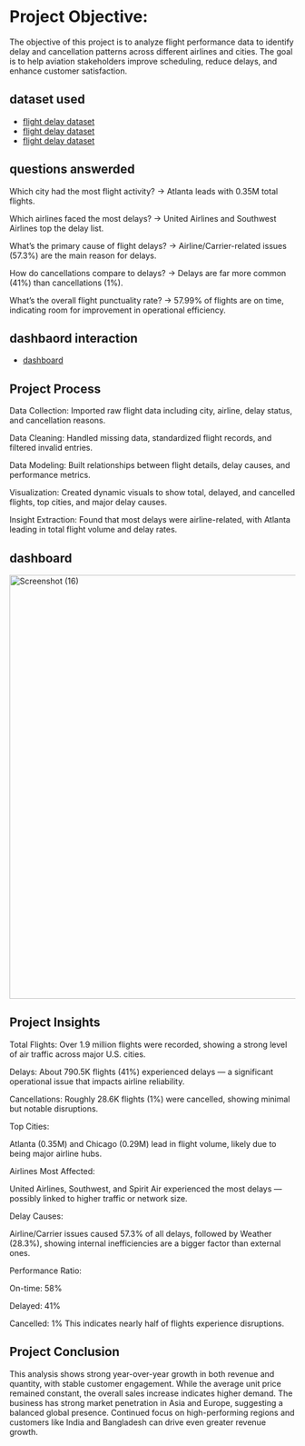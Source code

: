 # Project Objective:

The objective of this project is to analyze flight performance data to identify delay and cancellation patterns across different airlines and cities. The goal is to help aviation stakeholders improve scheduling, reduce delays, and enhance customer satisfaction.




## dataset used
- <a href="https://github.com/mayor124/flight-delay-and-compellation-dashboard-using-power-bi-/blob/main/airports.csv">flight delay dataset</a>
- <a href="https://github.com/mayor124/flight-delay-and-compellation-dashboard-using-power-bi-/blob/main/airlines.csv"> flight delay dataset</a>
- <a href="https://github.com/mayor124/flight-delay-and-compellation-dashboard-using-power-bi-/blob/main/cancellation_codes.csv">flight delay dataset</a>



## questions answerded

Which city had the most flight activity?
→ Atlanta leads with 0.35M total flights.

Which airlines faced the most delays?
→ United Airlines and Southwest Airlines top the delay list.

What’s the primary cause of flight delays?
→ Airline/Carrier-related issues (57.3%) are the main reason for delays.

How do cancellations compare to delays?
→ Delays are far more common (41%) than cancellations (1%).

What’s the overall flight punctuality rate?
→ 57.99% of flights are on time, indicating room for improvement in operational efficiency.
## dashbaord interaction
- <a href="https://github.com/mayor124/Revenue-Pulse-Global-Sales-Performance-Overview-using-excel-/blob/main/Screenshot%202025-09-04%20142718.png">dashboard</a>



## Project Process

Data Collection: Imported raw flight data including city, airline, delay status, and cancellation reasons.

Data Cleaning: Handled missing data, standardized flight records, and filtered invalid entries.

Data Modeling: Built relationships between flight details, delay causes, and performance metrics.

Visualization: Created dynamic visuals to show total, delayed, and cancelled flights, top cities, and major delay causes.

Insight Extraction: Found that most delays were airline-related, with Atlanta leading in total flight volume and delay rates.

## dashboard
<img width="1494" height="746" alt="Screenshot (16)" src="https://github.com/user-attachments/assets/17b78312-041e-4066-8396-7f5e331b1f74" />





## Project Insights


Total Flights: Over 1.9 million flights were recorded, showing a strong level of air traffic across major U.S. cities.

Delays: About 790.5K flights (41%) experienced delays — a significant operational issue that impacts airline reliability.

Cancellations: Roughly 28.6K flights (1%) were cancelled, showing minimal but notable disruptions.

Top Cities:

Atlanta (0.35M) and Chicago (0.29M) lead in flight volume, likely due to being major airline hubs.

Airlines Most Affected:

United Airlines, Southwest, and Spirit Air experienced the most delays — possibly linked to higher traffic or network size.

Delay Causes:

Airline/Carrier issues caused 57.3% of all delays, followed by Weather (28.3%), showing internal inefficiencies are a bigger factor than external ones.

Performance Ratio:

On-time: 58%

Delayed: 41%

Cancelled: 1%
This indicates nearly half of flights experience disruptions.
## Project Conclusion

This analysis shows strong year-over-year growth in both revenue and quantity, with stable customer engagement.
While the average unit price remained constant, the overall sales increase indicates higher demand.
The business has strong market penetration in Asia and Europe, suggesting a balanced global presence.
Continued focus on high-performing regions and customers like India and Bangladesh can drive even greater revenue growth.
